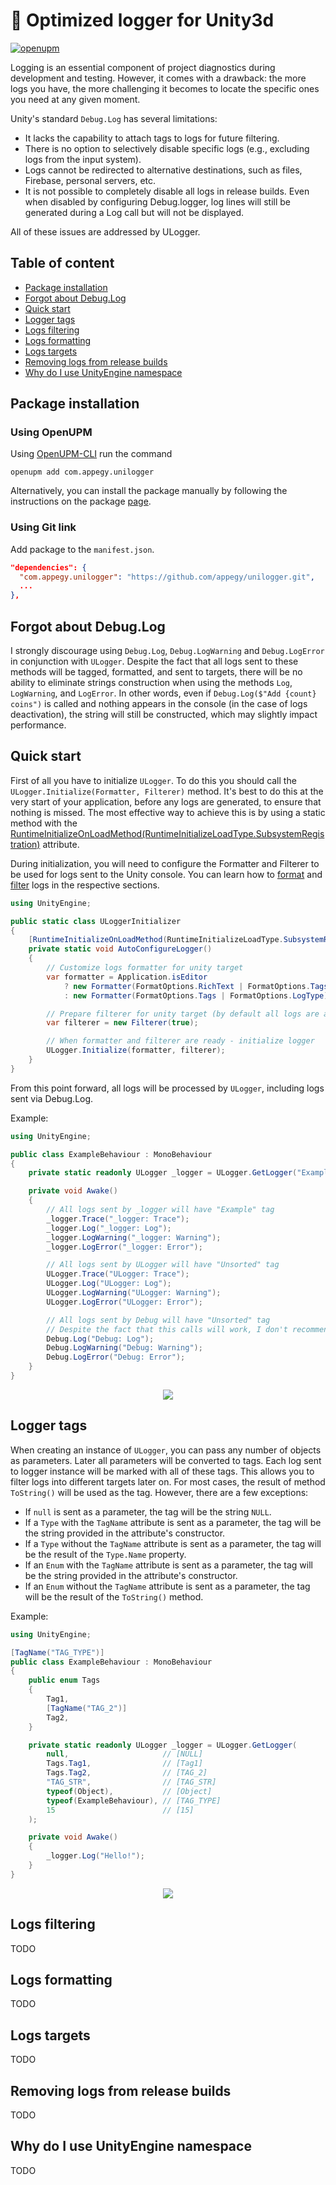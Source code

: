 <!-- omit from toc -->
# 📝 Optimized logger for Unity3d

[![openupm](https://img.shields.io/npm/v/com.appegy.unilogger?label=openupm&registry_uri=https://package.openupm.com)](https://openupm.com/packages/com.appegy.unilogger/)

Logging is an essential component of project diagnostics during development and testing. However, it comes with a drawback: the more logs you have, the more challenging it becomes to locate the specific ones you need at any given moment.

Unity's standard `Debug.Log` has several limitations:

- It lacks the capability to attach tags to logs for future filtering.
- There is no option to selectively disable specific logs (e.g., excluding logs from the input system).
- Logs cannot be redirected to alternative destinations, such as files, Firebase, personal servers, etc.
- It is not possible to completely disable all logs in release builds. Even when disabled by configuring Debug.logger, log lines will still be generated during a Log call but will not be displayed.

All of these issues are addressed by ULogger.

<!-- omit from toc -->
## Table of content

- [Package installation](#package-installation)
- [Forgot about Debug.Log](#forgot-about-debuglog)
- [Quick start](#quick-start)
- [Logger tags](#logger-tags)
- [Logs filtering](#logs-filtering)
- [Logs formatting](#logs-formatting)
- [Logs targets](#logs-targets)
- [Removing logs from release builds](#removing-logs-from-release-builds)
- [Why do I use UnityEngine namespace](#why-do-i-use-unityengine-namespace)

## Package installation

<!-- omit from toc -->
### Using OpenUPM

Using [OpenUPM-CLI](https://openupm.com/docs/getting-started.html) run the command

```
openupm add com.appegy.unilogger
```

Alternatively, you can install the package manually by following the instructions on the package [page](https://openupm.com/packages/com.appegy.unilogger/).

<!-- omit from toc -->
### Using Git link

Add package to the ```manifest.json```.

```json
"dependencies": {
  "com.appegy.unilogger": "https://github.com/appegy/unilogger.git",
  ...
},
```

## Forgot about Debug.Log

I strongly discourage using `Debug.Log`, `Debug.LogWarning` and `Debug.LogError` in conjunction with `ULogger`. Despite the fact that all logs sent to these methods will be tagged, formatted, and sent to targets, there will be no ability to eliminate strings construction when using the methods `Log`, `LogWarning`, and `LogError`. In other words, even if `Debug.Log($"Add {count} coins")` is called and nothing appears in the console (in the case of logs deactivation), the string will still be constructed, which may slightly impact performance.

## Quick start

First of all you have to initialize `ULogger`. To do this you should call the `ULogger.Initialize(Formatter, Filterer)` method. It's best to do this at the very start of your application, before any logs are generated, to ensure that nothing is missed. The most effective way to achieve this is by using a static method with the [RuntimeInitializeOnLoadMethod(RuntimeInitializeLoadType.SubsystemRegistration)](https://docs.unity3d.com/ScriptReference/RuntimeInitializeLoadType.SubsystemRegistration.html) attribute.

During initialization, you will need to configure the Formatter and Filterer to be used for logs sent to the Unity console. You can learn how to [format](#logs-formatting) and [filter](#logs-filtering) logs in the respective sections.

```C#
using UnityEngine;

public static class ULoggerInitializer
{
    [RuntimeInitializeOnLoadMethod(RuntimeInitializeLoadType.SubsystemRegistration)]
    private static void AutoConfigureLogger()
    {
        // Customize logs formatter for unity target
        var formatter = Application.isEditor
            ? new Formatter(FormatOptions.RichText | FormatOptions.Tags)
            : new Formatter(FormatOptions.Tags | FormatOptions.LogType);

        // Prepare filterer for unity target (by default all logs are allowed)
        var filterer = new Filterer(true);

        // When formatter and filterer are ready - initialize logger 
        ULogger.Initialize(formatter, filterer);
    }
}
```

From this point forward, all logs will be processed by `ULogger`, including logs sent via Debug.Log.

Example:

```C#
using UnityEngine;

public class ExampleBehaviour : MonoBehaviour
{
    private static readonly ULogger _logger = ULogger.GetLogger("Example");

    private void Awake()
    {
        // All logs sent by _logger will have "Example" tag
        _logger.Trace("_logger: Trace");
        _logger.Log("_logger: Log");
        _logger.LogWarning("_logger: Warning");
        _logger.LogError("_logger: Error");

        // All logs sent by ULogger will have "Unsorted" tag
        ULogger.Trace("ULogger: Trace");
        ULogger.Log("ULogger: Log");
        ULogger.LogWarning("ULogger: Warning");
        ULogger.LogError("ULogger: Error");

        // All logs sent by Debug will have "Unsorted" tag
        // Despite the fact that this calls will work, I don't recommend to use Debug anymore
        Debug.Log("Debug: Log");
        Debug.LogWarning("Debug: Warning");
        Debug.LogError("Debug: Error");
    }
}
```

<p align="center">
  <img src=".Images/01_quickstart_example.png#gh-dark-mode-only">
</p>

## Logger tags

When creating an instance of `ULogger`, you can pass any number of objects as parameters. Later all parameters will be converted to tags. Each log sent to logger instance will be marked with all of these tags. This allows you to filter logs into different targets later on. For most cases, the result of method `ToString()` will be used as the tag. However, there are a few exceptions:
- If `null` is sent as a parameter, the tag will be the string `NULL`.
- If a `Type` with the `TagName` attribute is sent as a parameter, the tag will be the string provided in the attribute's constructor.
- If a `Type` without the `TagName` attribute is sent as a parameter, the tag will be the result of the `Type.Name` property.
- If an `Enum` with the `TagName` attribute is sent as a parameter, the tag will be the string provided in the attribute's constructor.
- If an `Enum` without the `TagName` attribute is sent as a parameter, the tag will be the result of the `ToString()` method.

Example:
```C#
using UnityEngine;

[TagName("TAG_TYPE")]
public class ExampleBehaviour : MonoBehaviour
{
    public enum Tags
    {
        Tag1,
        [TagName("TAG_2")]
        Tag2,
    }

    private static readonly ULogger _logger = ULogger.GetLogger(
        null,                     // [NULL]
        Tags.Tag1,                // [Tag1]
        Tags.Tag2,                // [TAG_2]
        "TAG_STR",                // [TAG_STR]
        typeof(Object),           // [Object]
        typeof(ExampleBehaviour), // [TAG_TYPE]
        15                        // [15]
    );

    private void Awake()
    {
        _logger.Log("Hello!");
    }
}
```

<p align="center">
  <img src=".Images/02_multi_tagging.png#gh-dark-mode-only">
</p>


## Logs filtering

TODO

## Logs formatting

TODO

## Logs targets

TODO

## Removing logs from release builds

TODO

## Why do I use UnityEngine namespace

TODO
